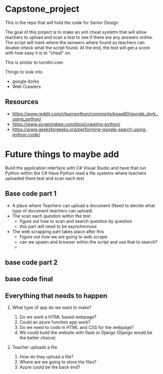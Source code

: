 # Capstone_project
This is the repo that will hold the code for Senior Design

The goal of this project is to make an anti cheat systetm that will allow teachers to upload and scan a test to see if there are any answers online.
The script will mark where the asnwers where found so teachers can double-check what the script found.
At the end, the test will get a score with how easy it is to "cheat" on.

This is similar to turnitin.com

Things to look into
* google dorks
* Web Crawlers

## Resources
- https://www.reddit.com/r/learnpython/comments/kswa60/google_dork_using_python/
- https://www.scrapingbee.com/blog/crawling-python/
- https://www.geeksforgeeks.org/performing-google-search-using-python-code/

# Future things to maybe add
Build the application interface with C# Visual Studio and have that run Python within the C#
Have Python read a file systems where teachers uploaded there test and scan each test

## Base code part 1
* A place where Teachers can upload a document (Need to decide what type of document teachers can upload)
* The scan each question within the test
  * figure out how to scan and search question by question
  * this part will need to be asynchronous
* The web scrapping part takes place after this
  * Figure out how we are going to web scrape
  * can we spawn and browser within the script and use that to search?
  * 



## base code part 2



## base code final



## Everything that needs to happen
1. What type of app do we want to make?
   1. Do we want a HTML based webpage?
   2. Could an azure function app work?
   3. Do we need to code in HTML and CSS for the webpage?
   4. We could build the website with flask or Django (Django would be the better choice)

2. Teacher uploads a file
   1. How do they upload a file?
   2. Where are we going to store the files?
   3. Azure could be the back end?
